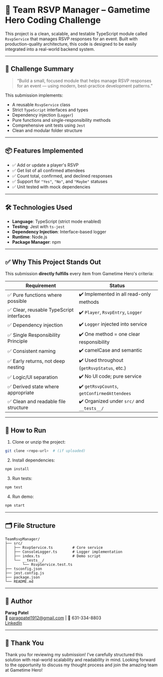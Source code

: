 # 🧠 Team RSVP Manager – Gametime Hero Coding Challenge

This project is a clean, scalable, and testable TypeScript module called `RsvpService` that manages RSVP responses for an event. Built with production-quality architecture, this code is designed to be easily integrated into a real-world backend system.

---

## 🎯 Challenge Summary

> “Build a small, focused module that helps manage RSVP responses for an event — using modern, best-practice development patterns.”

This submission implements:
- A reusable `RsvpService` class
- Strict `TypeScript` interfaces and types
- Dependency injection (`Logger`)
- Pure functions and single-responsibility methods
- Comprehensive unit tests using `Jest`
- Clean and modular folder structure

---

## 📦 Features Implemented

- ✅ Add or update a player's RSVP
- ✅ Get list of all confirmed attendees
- ✅ Count total, confirmed, and declined responses
- ✅ Support for `"Yes"`, `"No"`, and `"Maybe"` statuses
- ✅ Unit tested with mock dependencies

---

## 🛠 Technologies Used

- **Language**: TypeScript (strict mode enabled)
- **Testing**: Jest with `ts-jest`
- **Dependency Injection**: Interface-based logger
- **Runtime**: Node.js
- **Package Manager**: npm

---

## ✅ Why This Project Stands Out

This submission **directly fulfills** every item from Gametime Hero's criteria:

| Requirement                                       | Status    |
|--------------------------------------------------|-----------|
| ✅ Pure functions where possible                 | ✔️ Implemented in all read-only methods |
| ✅ Clear, reusable TypeScript interfaces         | ✔️ `Player`, `RsvpEntry`, `Logger` |
| ✅ Dependency injection                          | ✔️ `Logger` injected into service |
| ✅ Single Responsibility Principle               | ✔️ One method = one clear responsibility |
| ✅ Consistent naming                             | ✔️ camelCase and semantic |
| ✅ Early returns, not deep nesting               | ✔️ Used throughout (`getRsvpStatus`, etc.) |
| ✅ Logic/UI separation                           | ✔️ No UI code; pure service |
| ✅ Derived state where appropriate               | ✔️ `getRsvpCounts`, `getConfirmedAttendees` |
| ✅ Clean and readable file structure             | ✔️ Organized under `src/` and `__tests__/` |

---

## 🧪 How to Run

1. Clone or unzip the project:

```bash
git clone <repo-url>  # (if uploaded)
```

2. Install dependencies:

```bash
npm install
```

3. Run tests:

```bash
npm test
```

4. Run demo:

```bash
npm start
```

---

## 🗂️ File Structure

```
TeamRsvpManager/
├── src/
│   ├── RsvpService.ts         # Core service
│   ├── ConsoleLogger.ts       # Logger implementation
│   ├── index.ts               # Demo script
│   └── __tests__/
│       └── RsvpService.test.ts
├── tsconfig.json
├── jest.config.js
├── package.json
└── README.md
```

---

## 🤝 Author

**Parag Patel**   
📧 paragpatel1912@gmail.com | 📱 631-334-8803  
[LinkedIn](https://www.linkedin.com/in/parag1912/)

---

## 🙌 Thank You

Thank you for reviewing my submission! I’ve carefully structured this solution with real-world scalability and readability in mind. Looking forward to the opportunity to discuss my thought process and join the amazing team at Gametime Hero!